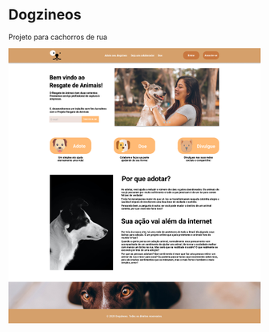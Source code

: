 # Dogzineos
 Projeto para cachorros de rua

![alt text](https://github.com/monteurfox/dogzineos/blob/master/dogzineos.png?raw=true)
